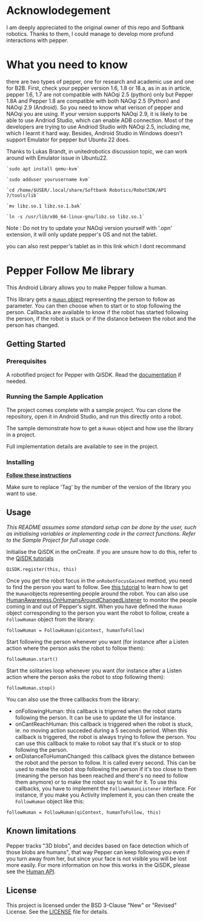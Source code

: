 # Acknowlodegement
I am deeply appreciated to the original owner of this repo and Softbank robotics. Thanks to them, I could manage to develop more profund interactions with pepper.

# What you need to know
there are two types of pepper, one for research and academic use and one for B2B. 
First, check your pepper version 1.6, 1.8 or 18.a, as in [](https://support.aldebaran.com/support/solutions/articles/80000963170-is-my-pepper-a-1-7-1-8a-or-1-8-hardware-version-)
as in article, pepper 1.6, 1.7 are not compatible with NAOqi 2.5 (python) only but Pepper 1.8A and Pepper 1.8 are compatible with both NAOqi 2.5 (Python) and NAOqi 2.9 (Android).
So you need to know what verison of pepper and NAOqi you are using. 
If your version supports NAOqi 2.9, it is likely to be able to use Andriod Studio, which can enable ADB connection. Most of the developers are trying to use Andriod Studio with NAOqi 2.5, including me, which I learnt it hard way.
Besides, Android Studio in Windows doesn't support Emulator for pepper but Ubuntu 22 does.


Thanks to Lukas Brandt, in unitedrobotics discussion topic, we can work around with Emulator issue in Ubuntu22.[](https://support.unitedrobotics.group/de/support/discussions/topics/80000657899)

    `sudo apt install qemu-kvm`

    `sudo adduser yourusername kvm`

    `cd /home/$USER/.local/share/Softbank Robotics/RobotSDK/API 7/tools/lib`

    `mv libz.so.1 libz.so.1.bak`

    `ln -s /usr/lib/x86_64-linux-gnu/libz.so libz.so.1`

Note : Do not try to update your NAOqi version yourself with '.opn' extension, it will only update pepper's OS and not the tablet. 

you can also rest pepper's tablet as in this link which I dont recommand[](https://support.aldebaran.com/support/solutions/articles/80000962214-pepper-how-to-factory-reset-the-tablet-only)





# Pepper Follow Me library

This Android Library allows you to make Pepper follow a human.

This library gets a [`Human` object](https://developer.softbankrobotics.com/pepper-qisdk/api/perceptions/reference/human#human) representing the person to follow as parameter. You can then choose when to start or to stop following the person.
Callbacks are available to know if the robot has started following the person, if the robot is stuck or if the distance between the robot and the person has changed.

## Getting Started


### Prerequisites

A robotified project for Pepper with QiSDK. Read the [documentation](https://developer.softbankrobotics.com/pepper-qisdk) if needed.

### Running the Sample Application

The project comes complete with a sample project. You can clone the repository, open it in Android Studio, and run this directly onto a robot.

The sample demonstrate how to get a `Human` object and how use the library in a project.

Full implementation details are available to see in the project.

### Installing

[**Follow these instructions**](https://jitpack.io/#softbankrobotics-labs/pepper-follow-me)

Make sure to replace 'Tag' by the number of the version of the library you want to use.


## Usage

*This README assumes some standard setup can be done by the user, such as initialising variables or implementing code in the correct functions. Refer to the Sample Project for full usage code.*

Initialise the QiSDK in the onCreate. If you are unsure how to do this, refer to the [QiSDK tutorials](https://developer.softbankrobotics.com/pepper-qisdk/getting-started/creating-robot-application)
```
QiSDK.register(this, this)
```
Once you get the robot focus in the `onRobotFocusGained` method,  you need to find the person you want to follow. See [this tutorial](https://developer.softbankrobotics.com/pepper-qisdk/api/perceptions/tutorials/humanawareness-human) to learn how to get the `Human`objects representing people around the robot. You can also use [HumanAwareness.OnHumansAroundChangedListener](https://developer.softbankrobotics.com/pepper-qisdk/apidoc/javadoc/qisdk/com.aldebaran.qi.sdk.object.humanawareness/-human-awareness/-on-humans-around-changed-listener/index.html) to monitor the people coming in and out of Pepper's sight.
When you have defined the `Human` object corresponding to the person you want the robot to follow, create a `FollowHuman` object from the library:
```
followHuman = FollowHuman(qiContext, humanToFollow)
```
Start following the person whenever you want (for instance after a Listen action where the person asks the robot to follow them):
```
followHuman.start()
```
Start the solitaries loop whenever you want (for instance after a Listen action where the person asks the robot to stop following them):
```
followHuman.stop()
```
You can also use the three callbacks from the library:
- onFollowingHuman: this callback is trigerred when the robot starts following the person. It can be use to update the UI for instance.
- onCantReachHuman: this callback is triggered when the robot is stuck, ie. no moving action succeded during a 5 seconds period. When this callback is triggered, the robot is always trying to follow the person. You can use this callback to make to robot say that it's stuck or to stop following the person.
- onDistanceToHumanChanged: this callback gives the distance between the robot and the person to follow. It is called every second. This can be used to make the robot stop following the person if it's too close to them (meaning the person has been reached and there's no need to follow them anymore) or to make the robot say to wait for it.
To use this callbacks, you have to implement the `FollowHumanListener` interface. For instance, if you make you Activity implement it, you can then create the `FollowHuman` object like this:
```
followHuman = FollowHuman(qiContext, humanToFollow, this)
```


## Known limitations

Pepper tracks "3D blobs", and decides based on face detection which of those blobs are humans", that way Pepper can keep following you even if you turn away from her, but since your face is not visible you will be lost more easily.
For more information on how this works in the QiSDK, please see the [Human API](https://developer.softbankrobotics.com/pepper-qisdk/api/perceptions/reference/human#human).


## License

This project is licensed under the BSD 3-Clause "New" or "Revised" License. See the [LICENSE](LICENSE.md) file for details.
